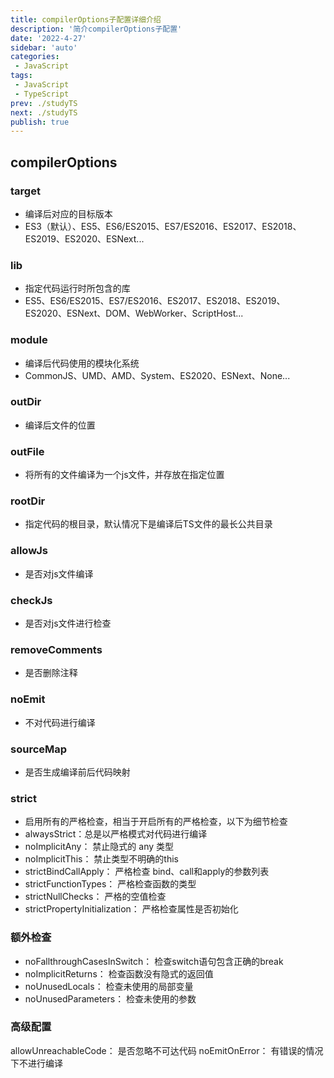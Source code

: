 ```yaml
---
title: compilerOptions子配置详细介绍
description: '简介compilerOptions子配置'
date: '2022-4-27'
sidebar: 'auto'
categories: 
 - JavaScript
tags: 
 - JavaScript
 - TypeScript
prev: ./studyTS
next: ./studyTS
publish: true
---
```


## compilerOptions

### target
+ 编译后对应的目标版本
+ ES3（默认）、ES5、ES6/ES2015、ES7/ES2016、ES2017、ES2018、ES2019、ES2020、ESNext...

### lib
+ 指定代码运行时所包含的库
+ ES5、ES6/ES2015、ES7/ES2016、ES2017、ES2018、ES2019、ES2020、ESNext、DOM、WebWorker、ScriptHost...

### module
+ 编译后代码使用的模块化系统
+ CommonJS、UMD、AMD、System、ES2020、ESNext、None...

### outDir
+ 编译后文件的位置

### outFile
+ 将所有的文件编译为一个js文件，并存放在指定位置

### rootDir
+ 指定代码的根目录，默认情况下是编译后TS文件的最长公共目录

### allowJs
+ 是否对js文件编译

### checkJs
+ 是否对js文件进行检查

### removeComments
+ 是否删除注释

### noEmit
+ 不对代码进行编译

### sourceMap
+ 是否生成编译前后代码映射

### strict
+ 启用所有的严格检查，相当于开启所有的严格检查，以下为细节检查
+ alwaysStrict：总是以严格模式对代码进行编译
+ noImplicitAny： 禁止隐式的 any 类型
+ noImplicitThis： 禁止类型不明确的this
+ strictBindCallApply： 严格检查 bind、call和apply的参数列表
+ strictFunctionTypes： 严格检查函数的类型
+ strictNullChecks： 严格的空值检查
+ strictPropertyInitialization： 严格检查属性是否初始化

### 额外检查
+ noFallthroughCasesInSwitch： 检查switch语句包含正确的break
+ noImplicitReturns： 检查函数没有隐式的返回值
+ noUnusedLocals： 检查未使用的局部变量
+ noUnusedParameters： 检查未使用的参数

### 高级配置
allowUnreachableCode： 是否忽略不可达代码
noEmitOnError： 有错误的情况下不进行编译













